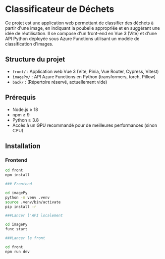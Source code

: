 # Classificateur de Déchets

Ce projet est une application web permettant de classifier des déchets à partir d'une image, en indiquant la poubelle appropriée et en suggérant une idée de réutilisation. Il se compose d'un front-end en Vue 3 (Vite) et d'une API Python déployée sous Azure Functions utilisant un modèle de classification d'images.

## Structure du projet

- `front/` : Application web Vue 3 (Vite, Pinia, Vue Router, Cypress, Vitest)
- `imagePy/` : API Azure Functions en Python (transformers, torch, Pillow)
- `back/` : (Répertoire réservé, actuellement vide)

## Prérequis

- Node.js ≥ 18
- npm ≥ 9
- Python ≥ 3.8
- Accès à un GPU recommandé pour de meilleures performances (sinon CPU)

## Installation

### Frontend

```sh
cd front
npm install

### Frontend

cd imagePy
python -m venv .venv
source .venv/bin/activate
pip install -r 

###Lancer l'API localement

cd imagePy
func start

###Lancer le front

cd front
npm run dev